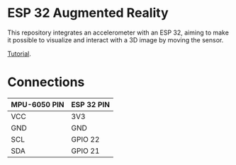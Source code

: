# ESP 32 Augmented Reality

This repository integrates an accelerometer with an ESP 32, aiming to make it possible to visualize and interact with a 3D image by moving the sensor.

[Tutorial](https://randomnerdtutorials.com/esp32-mpu-6050-web-server/).

# Connections

| MPU-6050 PIN | ESP 32 PIN |
|--------|--------|
| VCC | 3V3 |
| GND | GND |
| SCL | GPIO 22 |
| SDA | GPIO 21 |
